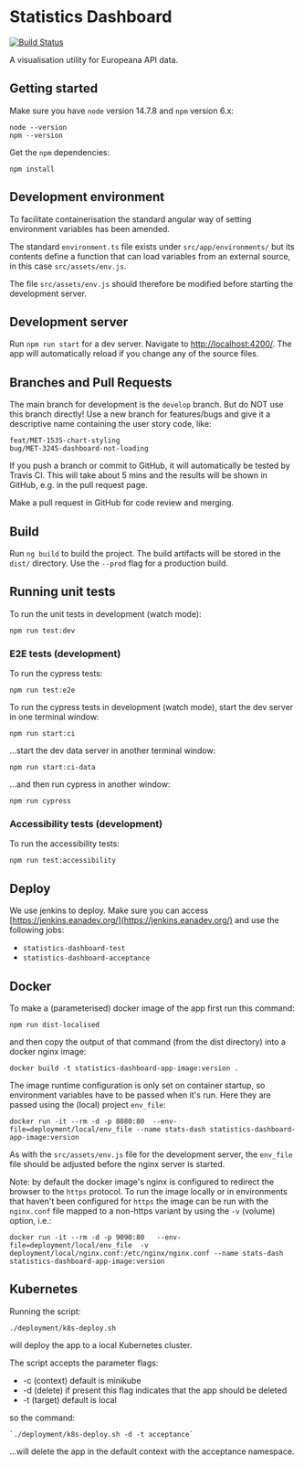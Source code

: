 # Statistics Dashboard

[![Build Status](https://travis-ci.org/europeana/statistics-dashboard.svg?branch=develop)](https://travis-ci.org/europeana/statistics-dashboard)

A visualisation utility for Europeana API data.

## Getting started

Make sure you have `node` version 14.7.8 and `npm` version 6.x:

    node --version
    npm --version

Get the `npm` dependencies:

    npm install

## Development environment

To facilitate containerisation the standard angular way of setting environment variables has been amended.

The standard `environment.ts` file exists under `src/app/environments/` but its contents define a function that can load variables from an external source, in this case `src/assets/env.js`.

The file `src/assets/env.js` should therefore be modified before starting the development server.

## Development server

Run `npm run start` for a dev server. Navigate to [http://localhost:4200/](http://localhost:4200/). The app will automatically reload if you change any of the source files.

## Branches and Pull Requests

The main branch for development is the `develop` branch. But do NOT use this branch directly! Use a new branch for features/bugs and give it a descriptive name containing the user story code, like:

    feat/MET-1535-chart-styling
    bug/MET-3245-dashboard-not-loading

If you push a branch or commit to GitHub, it will automatically be tested by Travis CI. This will take about 5 mins and the results will be shown in GitHub, e.g. in the pull request page.

Make a pull request in GitHub for code review and merging.

## Build

Run `ng build` to build the project. The build artifacts will be stored in the `dist/` directory. Use the `--prod` flag for a production build.

## Running unit tests

To run the unit tests in development (watch mode):

    npm run test:dev


### E2E tests (development)

To run the cypress tests:

    npm run test:e2e


To run the cypress tests in development (watch mode), start the dev server in one terminal window:

    npm run start:ci

...start the dev data server in another terminal window:

    npm run start:ci-data

...and then run cypress in another window:

    npm run cypress

### Accessibility tests (development)

To run the accessibility tests:

    npm run test:accessibility

## Deploy

We use jenkins to deploy. Make sure you can access [https://jenkins.eanadev.org/](https://jenkins.eanadev.org/) and use the following jobs:

- `statistics-dashboard-test`
- `statistics-dashboard-acceptance`

## Docker

To make a (parameterised) docker image of the app first run this command:

`npm run dist-localised`

and then copy the output of that command (from the dist directory) into a docker nginx image:

`docker build -t statistics-dashboard-app-image:version .`

The image runtime configuration is only set on container startup, so environment variables have to be passed when it's run.  Here they are passed using the (local) project `env_file`:

`docker run -it --rm -d -p 8080:80  --env-file=deployment/local/env_file --name stats-dash statistics-dashboard-app-image:version`

As with the `src/assets/env.js` file for the development server, the `env_file` file should be adjusted before the nginx server is started.

Note: by default the docker image's nginx is configured to redirect the browser to the `https` protocol.  To run the image locally or in environments that haven't been configured for `https` the image can be run with the `nginx.conf` file mapped to a non-https variant by using the `-v` (volume) option, i.e.:

`docker run -it --rm -d -p 9090:80   --env-file=deployment/local/env_file  -v deployment/local/nginx.conf:/etc/nginx/nginx.conf --name stats-dash statistics-dashboard-app-image:version`

## Kubernetes

Running the script:

`./deployment/k8s-deploy.sh`

will deploy the app to a local Kubernetes cluster.

The script accepts the parameter flags:
- -c (context) default is minikube
- -d (delete) if present this flag indicates that the app should be deleted
- -t (target) default is local

so the command:

    `./deployment/k8s-deploy.sh -d -t acceptance`

...will delete the app in the default context with the acceptance namespace.
